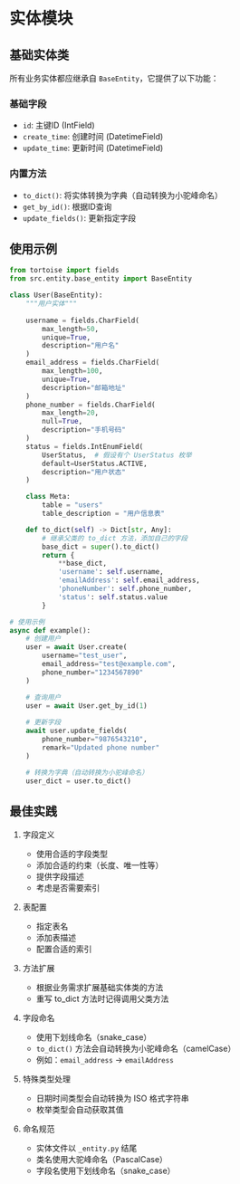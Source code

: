# 实体模块

## 基础实体类

所有业务实体都应继承自 `BaseEntity`，它提供了以下功能：

### 基础字段
- `id`: 主键ID (IntField)
- `create_time`: 创建时间 (DatetimeField)
- `update_time`: 更新时间 (DatetimeField)

### 内置方法
- `to_dict()`: 将实体转换为字典（自动转换为小驼峰命名）
- `get_by_id()`: 根据ID查询
- `update_fields()`: 更新指定字段

## 使用示例

```python
from tortoise import fields
from src.entity.base_entity import BaseEntity

class User(BaseEntity):
    """用户实体"""
    
    username = fields.CharField(
        max_length=50,
        unique=True,
        description="用户名"
    )
    email_address = fields.CharField(
        max_length=100,
        unique=True,
        description="邮箱地址"
    )
    phone_number = fields.CharField(
        max_length=20,
        null=True,
        description="手机号码"
    )
    status = fields.IntEnumField(
        UserStatus,  # 假设有个 UserStatus 枚举
        default=UserStatus.ACTIVE,
        description="用户状态"
    )

    class Meta:
        table = "users"
        table_description = "用户信息表"

    def to_dict(self) -> Dict[str, Any]:
        # 继承父类的 to_dict 方法，添加自己的字段
        base_dict = super().to_dict()
        return {
            **base_dict,
            'username': self.username,
            'emailAddress': self.email_address,
            'phoneNumber': self.phone_number,
            'status': self.status.value
        }

# 使用示例
async def example():
    # 创建用户
    user = await User.create(
        username="test_user",
        email_address="test@example.com",
        phone_number="1234567890"
    )

    # 查询用户
    user = await User.get_by_id(1)
    
    # 更新字段
    await user.update_fields(
        phone_number="9876543210",
        remark="Updated phone number"
    )

    # 转换为字典（自动转换为小驼峰命名）
    user_dict = user.to_dict()
```

## 最佳实践

1. 字段定义
   - 使用合适的字段类型
   - 添加合适的约束（长度、唯一性等）
   - 提供字段描述
   - 考虑是否需要索引

2. 表配置
   - 指定表名
   - 添加表描述
   - 配置合适的索引

3. 方法扩展
   - 根据业务需求扩展基础实体类的方法
   - 重写 to_dict 方法时记得调用父类方法

4. 字段命名
   - 使用下划线命名（snake_case）
   - `to_dict()` 方法会自动转换为小驼峰命名（camelCase）
   - 例如：`email_address` -> `emailAddress`

5. 特殊类型处理
   - 日期时间类型会自动转换为 ISO 格式字符串
   - 枚举类型会自动获取其值

6. 命名规范
   - 实体文件以 `_entity.py` 结尾
   - 类名使用大驼峰命名（PascalCase）
   - 字段名使用下划线命名（snake_case）